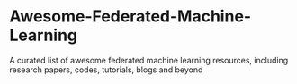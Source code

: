 # Awesome-Federated-Machine-Learning
A curated list of awesome federated machine learning resources, including research papers, codes, tutorials, blogs and beyond
